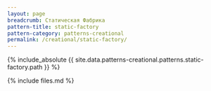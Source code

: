 ```yaml
---
layout: page
breadcrumb: Статическая Фабрика
pattern-title: static-factory
pattern-category: patterns-creational
permalink: /creational/static-factory/
---
```


{% include_absolute {{ site.data.patterns-creational.patterns.static-factory.path }} %}

{% include files.md %}
